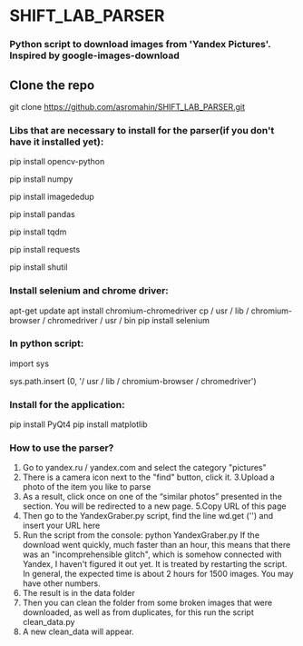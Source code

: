 
# SHIFT_LAB_PARSER


### Python script to download images from 'Yandex Pictures'. Inspired by google-images-download

## Clone the repo 
git clone https://github.com/asromahin/SHIFT_LAB_PARSER.git

### Libs that are necessary to install for the parser(if you don't have it installed yet):
pip install opencv-python

pip install numpy

pip install imagededup

pip install pandas

pip install tqdm

pip install requests

pip install shutil

### Install selenium and chrome driver:

apt-get update
apt install chromium-chromedriver
cp / usr / lib / chromium-browser / chromedriver / usr / bin
pip install selenium

### In python script:

import sys

sys.path.insert (0, '/ usr / lib / chromium-browser / chromedriver')


### Install for the application:

pip install PyQt4
pip install matplotlib

### How to use the parser?

1. Go  to yandex.ru / yandex.com and select the category "pictures"
2. There is a camera icon next to the "find" button, click it.
3.Upload a photo of the item you like to parse
4. As a result, click once on one of the “similar photos” presented in the section. You will be redirected to a new page. 
5.Copy URL of this page
6. Then go to the YandexGraber.py script, find the line wd.get ('') and insert your URL here
7. Run the script from the console: python YandexGraber.py
If the download went quickly, much faster than an hour, this means that there was an "incomprehensible glitch", which is somehow connected with Yandex, I haven't figured it out yet. It is treated by restarting the script. In general, the expected time is about 2 hours for 1500 images. You may have other numbers.
8. The result is in the data folder
9. Then you can clean the folder from some broken images that were downloaded, as well as from duplicates, for this run the script clean_data.py
10. A new clean_data will appear.

